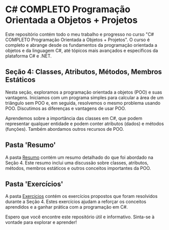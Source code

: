 # C# COMPLETO Programação Orientada a Objetos + Projetos

Este repositório contém todo o meu trabalho e progresso no curso "C# COMPLETO Programação Orientada a Objetos + Projetos". O curso é completo e abrange desde os fundamentos da programação orientada a objetos e da linguagem C#, até tópicos mais avançados e específicos da plataforma C# e .NET.

## Seção 4: Classes, Atributos, Métodos, Membros Estáticos

Nesta seção, exploramos a programação orientada a objetos (POO) e suas vantagens. Iniciamos com um programa simples para calcular a área de um triângulo sem POO e, em seguida, resolvemos o mesmo problema usando POO. Discutimos as diferenças e vantagens de usar POO.

Aprendemos sobre a importância das classes em C#, que podem representar qualquer entidade e podem conter atributos (dados) e métodos (funções). Também abordamos outros recursos de POO.

## Pasta 'Resumo'

A pasta [Resumo](./Resumos/) contém um resumo detalhado do que foi abordado na Seção 4. Este resumo inclui uma discussão sobre classes, atributos, métodos, membros estáticos e outros conceitos importantes da POO.

## Pasta 'Exercícios'

A pasta [Exercicios](./Exercicios/) contém os exercícios propostos que foram resolvidos durante a Seção 4. Estes exercícios ajudam a reforçar os conceitos aprendidos e a ganhar prática com a programação em C#.

Espero que você encontre este repositório útil e informativo. Sinta-se à vontade para explorar e aprender!
